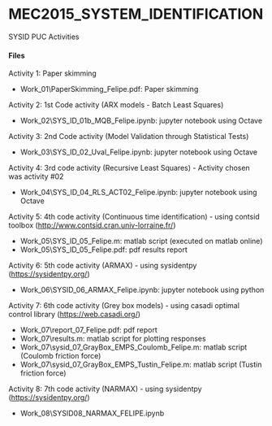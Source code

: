 # MEC2015_SYSTEM_IDENTIFICATION
SYSID PUC Activities

#### Files
Activity 1: Paper skimming
- Work_01\PaperSkimming_Felipe.pdf: Paper skimming

Activity 2: 1st Code activity (ARX models - Batch Least Squares)
- Work_02\SYS_ID_01b_MQB_Felipe.ipynb: jupyter notebook using Octave

Activity 3: 2nd Code activity (Model Validation through Statistical Tests)
- Work_03\SYS_ID_02_Uval_Felipe.ipynb: jupyter notebook using Octave

Activity 4: 3rd code activity (Recursive Least Squares) - Activity chosen was activity #02
- Work_04\SYS_ID_04_RLS_ACT02_Felipe.ipynb: jupyter notebook using Octave

Activity 5: 4th code activity (Continuous time identification) - using contsid toolbox (http://www.contsid.cran.univ-lorraine.fr/)
- Work_05\SYS_ID_05_Felipe.m: matlab script (executed on matlab online)
- Work_05\SYS_ID_05_Felipe.pdf: pdf results report

Activity 6: 5th code activity (ARMAX) - using sysidentpy (https://sysidentpy.org/)
- Work_06\SYSID_06_ARMAX_Felipe.ipynb: jupyter notebook using python

Activity 7: 6th code activity (Grey box models) - using casadi optimal control library (https://web.casadi.org/)
- Work_07\report_07_Felipe.pdf: pdf report
- Work_07\results.m: matlab script for plotting responses
- Work_07\sysid_07_GrayBox_EMPS_Coulomb_Felipe.m: matlab script (Coulomb friction force)
- Work_07\sysid_07_GrayBox_EMPS_Tustin_Felipe.m: matlab script (Tustin friction force)

Activity 8: 7th code activity (NARMAX) - using sysidentpy (https://sysidentpy.org/)
- Work_08\SYSID08_NARMAX_FELIPE.ipynb
